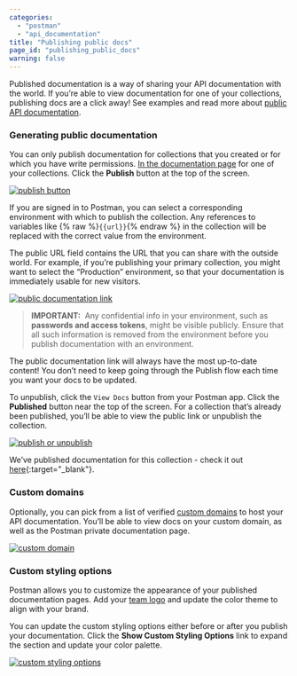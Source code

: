 ```yaml
---
categories:
  - "postman"
  - "api_documentation"
title: "Publishing public docs"
page_id: "publishing_public_docs"
warning: false
---
```


Published documentation is a way of sharing your API documentation with the world. If you’re able to view documentation for one of your collections, publishing docs are a click away! See examples and read more about [public API documentation](/docs/postman_for_publishers/public_api_docs).

### Generating public documentation

You can only publish documentation for collections that you created or for which you have write permissions. [In the documentation page](/docs/postman/api_documentation/viewing_documentation) for one of your collections. Click the **Publish** button at the top of the screen.

[![publish button](https://s3.amazonaws.com/postman-static-getpostman-com/postman-docs/docs-publish-button.png) ](https://s3.amazonaws.com/postman-static-getpostman-com/postman-docs/docs-publish-button.png)  

If you are signed in to Postman, you can select a corresponding environment with which to publish the collection. Any references to variables like {% raw %}`{{url}}`{% endraw %} in the collection will be replaced with the correct value from the environment. 

The public URL field contains the URL that you can share with the outside world. For example, if you’re publishing your primary collection, you might want to select the “Production” environment, so that your documentation is immediately usable for new visitors. 

[![public documentation link](https://s3.amazonaws.com/postman-static-getpostman-com/postman-docs/docs-public-view.png)](https://s3.amazonaws.com/postman-static-getpostman-com/postman-docs/docs-public-view.png)

> **IMPORTANT:**  Any confidential info in your environment, such as **passwords and access tokens**, might be visible publicly. Ensure that all such information is removed from the environment before you publish documentation with an environment.

The public documentation link will always have the most up-to-date content! You don’t need to keep going through the Publish flow each time you want your docs to be updated.

To unpublish, click the `View Docs` button from your Postman app. Click the **Published** button near the top of the screen. For a collection that’s already been published, you’ll be able to view the public link or unpublish the collection. 

[![publish or unpublish](https://s3.amazonaws.com/postman-static-getpostman-com/postman-docs/docs-unpublish2.png)](https://s3.amazonaws.com/postman-static-getpostman-com/postman-docs/docs-unpublish2.png)

We’ve published documentation for this collection - check it out [here](https://documenter.getpostman.com/view/583/coopers-meal-plan/4u2){:target="_blank"}.

### Custom domains

Optionally, you can pick from a list of verified [custom domains](/docs/postman/api_documentation/adding_and_verifying_custom_domains) to host your API documentation. You’ll be able to view docs on your custom domain, as well as the Postman private documentation page. 

[![custom domain](https://s3.amazonaws.com/postman-static-getpostman-com/postman-docs/docs-custom-domains.png)](https://s3.amazonaws.com/postman-static-getpostman-com/postman-docs/docs-custom-domains.png)

### Custom styling options

Postman allows you to customize the appearance of your published documentation pages. Add your [team logo](/docs/postman/api_documentation/adding_team_name_and_logo) and update the color theme to align with your brand. 

You can update the custom styling options either before or after you publish your documentation. Click the **Show Custom Styling Options** link to expand the section and update your color palette.

[![custom styling options](https://s3.amazonaws.com/postman-static-getpostman-com/postman-docs/docs-custom-styling.png)](https://s3.amazonaws.com/postman-static-getpostman-com/postman-docs/docs-custom-styling.png)
